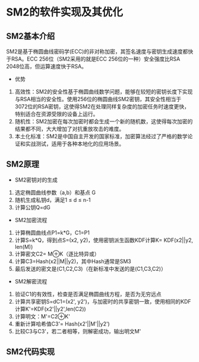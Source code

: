 # SM2的软件实现及其优化
## SM2基本介绍
SM2是基于椭圆曲线密码学(ECC)的非对称加密，其签名速度与密钥生成速度都快于RSA。ECC 256位（SM2采用的就是ECC 256位的一种）安全强度比RSA 2048位高，但运算速度快于RSA。
- 优势
1. 高效性：SM2的安全性基于椭圆曲线数学问题，能够在较短的密钥长度下实现与RSA相当的安全性。使用256位的椭圆曲线SM2密钥，其安全性相当于3072位的RSA密钥，这使得SM2在处理同样复杂度的加密任务时速度更快，特别适合在资源受限的设备上运行。  
2. 随机性：SM2加密在每次加密时都会生成一个新的随机数，这使得每次加密的结果都不同，大大增加了对抗重放攻击的难度。
3. 本土化标准：SM2是中国自主开发的国家标准，加密算法经过了严格的数学论证和实战测试，适用于各种本地化的应用场景。  
## SM2原理
- SM2密钥对的生成  
1. 选定椭圆曲线参数（a,b）和基点 G
2. 随机生成私钥d，满足1 ≤ d ≤ n-1
3. 计算公钥Q=dG
- SM2加密流程
1. 计算椭圆曲线点P1=k*G，C1=P1
2. 计算S=k*Q，得到点S=(x2, y2)，使用密钥派生函数KDF计算K= KDF(x2||y2, len(M))
3. 计算密文C2= M⊕K（逐比特异或）
4. 计算C3=Hash(x2||M||y2)，其中Hash通常是SM3  
5. 最后发送的密文是(C1,C2,C3)（在新标准中发送的是(C1,C3,C2)）
- SM2解密流程
1. 验证C1的有效性，检查是否满足椭圆曲线方程，是否为无穷远点
2. 计算共享密钥S=dC1=(x2', y2')，与加密时的共享密钥一致，使用相同的KDF计算K'=KDF(x2'||y2',len(C2))
3. 计算明文：M'=C2⊕K'
4. 重新计算哈希值C3'= Hash(x2'||M'||y2')
5. 比较C3与C3'，若二者相等，则解密成功，输出明文M'
## SM2代码实现

